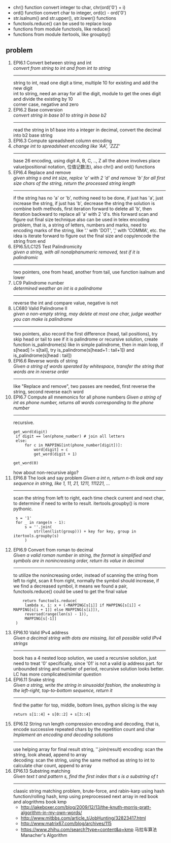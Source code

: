 
* chr() function convert integer to char, chr(ord('0') + i)
* ord() function convert char to integer, ord(c) - ord('0')
* str.isalnum() and str.upper(), str.lower() functions
* functools.reduce() can be used to replace loop
* functions from module functools, like reduce()
* functions from module itertools, like groupby()

## problem
1. EPI6.1 Convert between string and int  
   *convert from string to int and from int to string*
   ***
   string to int, read one digit a time, multiple 10 for existing and add the new digit  
   int to string, need an array for all the digit, module to get the ones digit and divide the existing by 10  
   corner case, negative and zero
1. EPI6.2 Base conversion  
   *convert string in base b1 to string in base b2*
   ***
   read the string in b1 base into a integer in decimal, convert the decimal into b2 base string
1. EPI6.3 Compute spreadsheet column encoding  
1. *change int to spreadsheet encoding like 'AA', 'ZZZ'*
   ***
   base 26 encoding, using digit A, B, C, .., Z
   all the above involves place value(positional notation, 位值记数法), also chr() and ord() functions
1. EPI6.4 Replace and remove  
   *given string s and int size, replce 'a' with 2 'd' and remove 'b' for all first size chars of the string, return the processed string length*
   ***
   if the string has no 'a' or 'b', nothing need to be done, if just has 'a', just increase the string, if just has 'b', decrease the string
   the solution is combine both methods, first iteration forward to delete all 'b', then iteration backward to replace all 'a' with 2 'd's.
   this forward scan and figure out final size technique also can be used in telex encoding problem, that is, a string of letters, numbers and marks,
   need to encoding marks of the string, like '.' with 'DOT', ',' with 'COMMA', etc. the idea is iterate forward to figure out the final size and
   copy/encode the string from end
1. EPI6.5/LC125 Test Palindromicity  
   *given a string, with all nonalphanumeric removed, test if it is palindromic*
   ***
   two pointers, one from head, another from tail, use function isalnum and lower
1. LC9 Palindrome number  
   *determined weather an int is a palindrome*
   ***
   reverse the int and compare value, negative is not 
1. LC680 Valid Palindrome II  
   *given a non-empty string, may delete at most one char, judge weather you can make is palindrome*
   ***
   two pointers, also record the first difference (head, tail positions), try skip head or tail to see if it is palindrome
   or recursive solution, create function is_palindrome(s) like in simple palindrome, then
   in main loop, if s[head] != s[tail], try is_palindrome(s[head+1 : tail+1]) and is_palindrome(s[head : tail])  
1. EPI6.6 Reverse words of string  
   *Given a string of words sperated by whitespace, transfer the string that words are in reverse order*
   ***
   like "Replace and remove", two passes are needed, first reverse the string, second reverse each word
1. EPI6.7 Compute all mnemonics for all phone numbers
   *Given a string of int as phone number, returns all words corresponding to the phone number*
   ***
   recursive.
   ```
   get_word(digit)
    if digit == len(phone_number) # join all letters
    else:
        for c in MAPPING[int(phone_number[digit])]:
            word[digit] = c
            get_word(digit + 1)

   get_word(0)
   ```
   how about non-recursive algo?
1. EPI6.8 The look and say problem
   *Given a int n, return n-th look and say sequence in string, like  1, 11, 21, 1211, 111221, ...*
   ***
   scan the string from left to right, each time check current and next char, to determine if need to write to result.
   itertools.groupby() is more pythonic.
   ```
    s = '1'
    for _ in range(n - 1):
        s = ''.join(
            str(len(list(group))) + key for key, group in itertools.groupby(s)
        ) 
   ```
1. EPI6.9 Convert from roman to decimal  
   *Given a valid roman number in string, the format is simplified and symbols are in nonincreasing order, return its value in decimal*
   ***
   to utilize the nonincreasing order, instead of scanning the string from left to right, scan it from right, normally the symbol should
   increase, if we find a decreased symbol, it means we found a pair, functools.reduce() could be used to get the final value
   ```
       return functools.reduce(
        lambda x, i: x + (-MAPPING[s[i]] if MAPPING[s[i]] < MAPPING[s[i + 1]] else MAPPING[s[i]]),
        reversed(range(len(s) - 1)),
        MAPPING[s[-1]]
    )
   ```
1. EPI6.10 Valid IPv4 address  
   *Given a decimal string with dots are missing, list all possible valid IPv4 strings*
   ***
   book has a 4 nested loop solution, we used a recursive solution, just need to treat '0' specifically, since '01' is not a valid ip address part.
   for unbounded string and number of period, recursive solution looks better.
   LC has more complicated/similar question
1. EPI6.11 Snake string  
   *Given a string, write the string in sinusoidal fashion, the snakestring is the left-right, top-to-bottom sequence, return it*
   ***
   find the patter for top, middle, bottom lines, python slicing is the way
   ```
   return s[1::4] + s[0::2] + s[3::4]
   ```
1. EPI6.12 String run length compression encoding and decoding, that is, encode successive repeated chars by the repetition count and char  
   *Implement an encoding and decoding solutions*
   ***
   use helping array for final result string, ''.join(result)
   encoding: scan the string, look ahead, append to array  
   decoding: scan the string, using the same method as string to int to calculate char count, append to array
1. EPI6.13 Substring matching  
   *Given text t and pattern s, find the first index that s is a substring of t*
   ***
   claasic string matching problem, brute-force, and rabin-karp using hash function/rolling hash, kmp using preprocessed next array
   in red book and alogrithms book
   kmp
   * http://jakeboxer.com/blog/2009/12/13/the-knuth-morris-pratt-algorithm-in-my-own-words/
   * http://www.mitbbs.com/article_t/JobHunting/32823417.html
   * http://www.matrix67.com/blog/archives/115
   * https://www.zhihu.com/search?type=content&q=kmp
   马拉车算法Manacher's Algorithm

